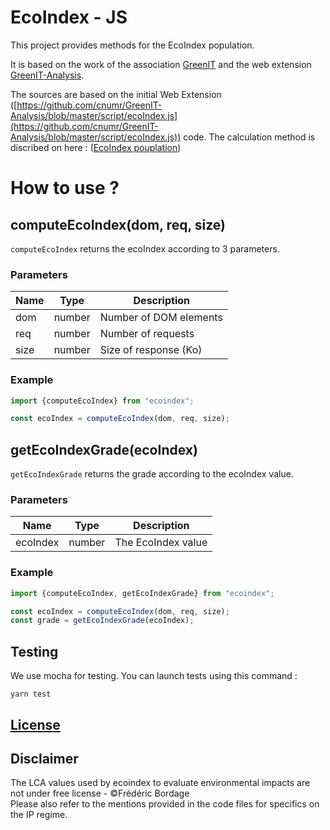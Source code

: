 # EcoIndex - JS

This project provides methods for the EcoIndex population.

It is based on the work of the association [GreenIT](https://www.greenit.fr/)
and the web extension [GreenIT-Analysis](https://github.com/cnumr/GreenIT-Analysis/).

The sources are based on the initial Web Extension ([https://github.com/cnumr/GreenIT-Analysis/blob/master/script/ecoIndex.js](https://github.com/cnumr/GreenIT-Analysis/blob/master/script/ecoIndex.js)) code.
The calculation method is discribed on here : ([EcoIndex pouplation](https://www.ecoindex.fr/comment-ca-marche/))


# How to use ? 

## computeEcoIndex(dom, req, size)
`computeEcoIndex` returns the ecoIndex according to 3 parameters.

### Parameters
| Name | Type | Description  |
| --- | --- |--------------|
| dom | number | Number of DOM elements | 
| req | number | Number of requests | 
| size | number | Size of response (Ko) | 

### Example
```javascript
import {computeEcoIndex} from "ecoindex";

const ecoIndex = computeEcoIndex(dom, req, size);
```


## getEcoIndexGrade(ecoIndex)
`getEcoIndexGrade` returns the grade according to the ecoIndex value.

### Parameters
| Name    | Type | Description        |
|---------| --- |--------------------|
| ecoIndex | number | The EcoIndex value | 

### Example
```javascript
import {computeEcoIndex, getEcoIndexGrade} from "ecoindex";

const ecoIndex = computeEcoIndex(dom, req, size);
const grade = getEcoIndexGrade(ecoIndex);
```

## Testing
We use mocha for testing.
You can launch tests using this command : 
```
yarn test
```

## [License](LICENSE)

## Disclaimer
The LCA values used by ecoindex to evaluate environmental impacts are not under free license - ©Frédéric Bordage  
Please also refer to the mentions provided in the code files for specifics on the IP regime.
